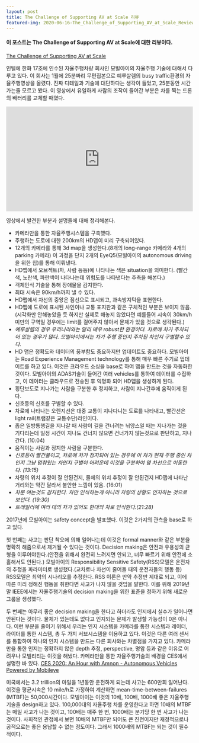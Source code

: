 ```yaml
---
layout: post
title: The Challenge of Supporting AV at Scale 리뷰
featured-img: 2020-06-16-The_Challenge_of_Supporting_AV_at_Scale_Review/mobileye
---
```


#### 이 포스트는 The Challenge of Supporting AV at Scale에 대한 리뷰이다. 
[The Challenge of Supporting AV at Scale](!https://medium.com/@amnon.shashua/the-challenge-of-supporting-av-at-scale-7c06196cced2)

 인텔에 한화 17조에 인수된 자율주행차량 회사인 모빌아이의 자율주행 기술에 대해서 다루고 있다.
이 회사는 1월에 25분짜리 무편집본으로 예루살렘의 busy traffic환경의 자율주행영상을 올렸다. 진짜 디테일과 기술에 대단하다는 생각이 들었고, 25분동안 시간가는줄 모르고 봤다. 이 영상에서 유일하게 사람의 조작이 들어간 부분은 차를 찍는 드론의 배터리를 교체할 때였다.

<style>.embed-container { position: relative; padding-bottom: 56.25%; height: 0; overflow: hidden; max-width: 100%; } .embed-container iframe, .embed-container object, .embed-container embed { position: absolute; top: 0; left: 0; width: 100%; height: 100%; }</style><div class='embed-container'><iframe src='https://www.youtube.com/embed/kJD5R_yQ9aw' frameborder='0' allowfullscreen></iframe></div>


영상에서 발견한 부분과 설명들에 대해 정리해본다.
- 카메라만을 통한 자율주행시스템을 구축했다.
- 주행하는 도로에 대한 200km의 HD맵이 미리 구축되어있다.
- 12개의 카메라를 통해 3d map을 생성한다.(8개의 long-range 카메라와 4개의 parking 카메라) 이 과정을 단지 2개의 EyeQ5(모빌아이의 autonomous driving을 위한 칩)를 통해 이뤄낸다.
- HD맵에서 오브젝트(차, 사람 등등)에 나타나는 색은 situation을 의미한다. (빨간색, 노란색, 파란색이 나타나는데 위험도를 나타낸다는 추측을 해본다.)
- 객체인식 기술을 통해 장애물을 감지한다.
- 최대 시속은 90km/h까지 낼 수 있다.
- HD맵에서 차선의 중앙은 점선으로 표시되고, 과속방지턱을 표현한다.
- HD맵에 도로에 표시된 사인이나 교통 표지판과 같은 구체적인 부분은 보이지 않음. (시각화만 안해놓았을 듯 하지만 실제로 해놓지 않았다면 예를들어 시속이 30km/h미만의 구역일 경우에는 limit를 걸어주지 않아서 문제가 있을 것으로 생각된다.)
- *예루살렘의 경우 우리나라와는 달리 매우 robust한 환경이다. 차로에 차가 주차되어 있는 경우가 많다. 모빌아이에서는 차가 주행 중인지 주차된 차인지 구별할수 있다.*
- HD 맵은 정확도와 데이터의 풍부함도 중요하지만 업데이트도 중요하다. 모빌아이는 Road Experience Management technology를 통해 매우 빠른 주기로 업데이트를 하고 있다. 이것은 크라우드 소싱을 base로 하여 맵을 만드는 것을 자동화한 것이다. 모빌아이의 ADAS기술이 들어간 여러 vehicles를 통하여 데이터를 수집하고, 이 데이터는 클라우드로 전송된 후 익명화 되어 HD맵을 생성하게 된다.
- 횡단보도로 지나가는 사람을 구분한 후 정지하고, 사람이 지나간후에 움직이게 된다.
- 신호등의 신호를 구별할 수 있다.
- 차로에 나타나는 오렌지선은 대중 교통이 지나다니는 도로를 나타내고, 빨간선은 light rail(트램같은 교통수단)라인이다.
- 좁은 일방통행길을 지나갈 때 사람이 길을 건너려는 뉘앙스일 때는 지나가는 것을 기다리는데 일정 시간이 지나도 건너지 않으면 건너가지 않는것으로 판단하고, 지나간다. (10:04)
- 움직이는 사람과 정지한 사람을 구분한다.
- *신호등이 빨간불이고, 차로에 차가 정지되어 있는 경우에 이 차가 현재 주행 중인 차인지 그냥 멈춰있는 차인지 구별이 어려운데 이것을 구분하여 옆 차선으로 이동한다. (13:15)*
- 차량의 위치 추정이 잘 안된건지, 물체의 위치 추정이 잘 안된건지 HD맵에 나타난 거리와는 약간 달라서 불안한 느낌이 있음. (16:01)
- *차문 여는것도 감지한다. 차만 인식하는게 아니라 차량의 상황도 인지하는 것으로 보인다. (19:30)*
- *트레일러에 여러 대의 차가 있어도 한대의 차로 인식한다.(21:28)*

 2017년에 모빌아이는 safety concept을 발표했다. 이것은 2가지의 관측을 base로 하고 있다. 

 첫 번째는 사고는 판단 착오에 의해 일어나는데 이것은 formal manner와 같은 부분을 명확히 해줌으로서 제거될 수 있다는 것이다. Decision making은 안전과 유용성의 균형을 이루어야한다.(안전을 위해서 완전히 느려지면 안되고, 너무 빠르기 위해 안전에 소홀해서도 안된다.) 모빌아이의 Responsibility Sensitive Safety(RSS)모델은 운전자의 추정을 파라미터로 생성했다.(교차로나 차선이 줄어들 때의 운전자들의 행동 등) RSS모델은 최악의 시나리오를 추정한다. RSS 이론은 만약 추정만 제대로 되고, 이에 따른 미리 정해진 행동을 취한다면 사고가 나지 않을 것임을 말한다. 이를 위해 2019년 말 IEEE에서는 자율주행기술의 decision making을 위한 표준을 정하기 위해 새로운 그룹을 생성했다.

 두 번째는 아무리 좋은 decision making을 한다고 하더라도 인지에서 실수가 일어나면 안된다는 것이다. 물체가 있는데도 없다고 인지되는 문제가 발생할 가능성이 0은 아니다. 이런 부분을 줄이기 위해서 우리는 인지 시스템을 카메라를 통한 시스템과 레이더, 라이더를 통한 시스템, 총 두 가지 서브시스템을 이용하고 있다. 이것은 다른 여러 센서를 통합하여 하나의 인지 시스템을 만드는 다른 회사와는 차별점을 가지고 있다. 카메라만을 통한 인지는 정확하지 않은 depth 추정, perspective, 명암 등과 같은 이유로 어려우나 모빌리티는 이것을 해냈다. 카메라만을 통한 자율주행기술의 배경을 CES에서 설명한 바 있다. 
[CES 2020: An Hour with Amnon - Autonomous Vehicles Powered by Mobileye](https://www.youtube.com/watch?v=HPWGFzqd7pI&t=7s)

 미국에서는 3.2 trillion의 마일을 1년동안 운전하게 되는데 사고는 600만회 일어난다. 이것을 평균시속은 10 mile/h로 가정하여 계산하면 mean-time-between-failures (MTBF)는 50,000시간이다. 모빌아이는 이것의 10배, 100배, 1000배 좋은 자율주행기술을 design하고 있다. 100,000대의 자율주행 차를 운영한다고 하면 10배의 MTBF는 매일 사고가 나는 것이고, 100배는 매주 한 번, 1000배는 분기당 한 번 사고가 나는 것이다. 사회적인 관점에서 보면 10배의 MTBF만 되어도 큰 진전이지만 재정적으로나 공적으로는 좋은 용납할 수 없는 정도이다. 그래서 1000배의 MTBF는 되는 것이 필수적이다. 
